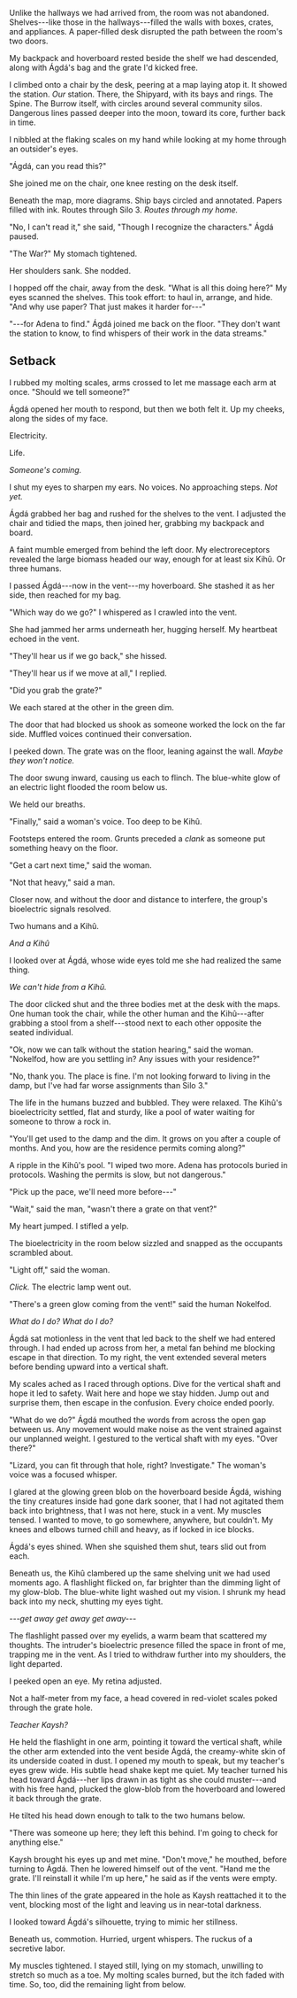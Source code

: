 Unlike the hallways we had arrived from, the room was not abandoned.
Shelves---like those in the hallways---filled the walls with boxes, crates, and appliances.
A paper-filled desk disrupted the path between the room's two doors.

My backpack and hoverboard rested beside the shelf we had descended, along with Ágdá's bag and the grate I'd kicked free.

I climbed onto a chair by the desk, peering at a map laying atop it.
It showed the station. *Our* station.
There, the Shipyard, with its bays and rings.
The Spine.
The Burrow itself, with circles around several community silos.
Dangerous lines passed deeper into the moon, toward its core, further back in time.

I nibbled at the flaking scales on my hand while looking at my home through an outsider's eyes.

"Ágdá, can you read this?"

She joined me on the chair, one knee resting on the desk itself.

Beneath the map, more diagrams.
Ship bays circled and annotated.
Papers filled with ink.
Routes through Silo 3.
*Routes through my home.*

"No, I can't read it," she said, "Though I recognize the characters." Ágdá paused.

"The War?" My stomach tightened.

Her shoulders sank. She nodded.

I hopped off the chair, away from the desk.
"What is all this doing here?"
My eyes scanned the shelves.
This took effort: to haul in, arrange, and hide.
"And why use paper? That just makes it harder for---"

"---for Adena to find."
Ágdá joined me back on the floor.
"They don't want the station to know, to find whispers of their work in the data streams."

## Setback
I rubbed my molting scales, arms crossed to let me massage each arm at once.
"Should we tell someone?"

Ágdá opened her mouth to respond, but then we both felt it.
Up my cheeks, along the sides of my face.

Electricity.

Life.

*Someone's coming.*

I shut my eyes to sharpen my ears.
No voices. No approaching steps.
*Not yet.*

Ágdá grabbed her bag and rushed for the shelves to the vent.
I adjusted the chair and tidied the maps, then joined her, grabbing my backpack and board.

A faint mumble emerged from behind the left door.
My electroreceptors revealed the large biomass headed our way, enough for at least six Kihû.
Or three humans.

I passed Ágdá---now in the vent---my hoverboard. She stashed it as her side, then reached for my bag.

"Which way do we go?" I whispered as I crawled into the vent.

She had jammed her arms underneath her, hugging herself.
My heartbeat echoed in the vent.

"They'll hear us if we go back," she hissed.

"They'll hear us if we move at all," I replied.

"Did you grab the grate?"

We each stared at the other in the green dim.

The door that had blocked us shook as someone worked the lock on the far side.
Muffled voices continued their conversation.

I peeked down.
The grate was on the floor, leaning against the wall.
*Maybe they won't notice.*

The door swung inward, causing us each to flinch. The blue-white glow of an electric light flooded the room below us.

We held our breaths.

"Finally," said a woman's voice. Too deep to be Kihû.

Footsteps entered the room.
Grunts preceded a *clank* as someone put something heavy on the floor.

"Get a cart next time," said the woman.

"Not that heavy," said a man.

Closer now, and without the door and distance to interfere, the group's bioelectric signals resolved.

Two humans and a Kihû.

*And a Kihû*

I looked over at Ágdá, whose wide eyes told me she had realized the same thing.

*We can't hide from a Kihû.*

The door clicked shut and the three bodies met at the desk with the maps. One human took the chair, while the other human and the Kihû---after grabbing a stool from a shelf---stood next to each other opposite the seated individual.

"Ok, now we can talk without the station hearing," said the woman. "Nokelfod, how are you settling in? Any issues with your residence?"

"No, thank you. The place is fine. I'm not looking forward to living in the damp, but I've had far worse assignments than Silo 3."

The life in the humans buzzed and bubbled. They were relaxed.
The Kihû's bioelectricity settled, flat and sturdy, like a pool of water waiting for someone to throw a rock in.

"You'll get used to the damp and the dim. It grows on you after a couple of months. And you, how are the residence permits coming along?"

A ripple in the Kihû's pool. "I wiped two more. Adena has protocols buried in protocols. Washing the permits is slow, but not dangerous."

"Pick up the pace, we'll need more before---"

"Wait," said the man, "wasn't there a grate on that vent?"

My heart jumped. I stifled a yelp.

The bioelectricity in the room below sizzled and snapped as the occupants scrambled about.

"Light off," said the woman.

*Click.* The electric lamp went out.

"There's a green glow coming from the vent!" said the human Nokelfod.

*What do I do? What do I do?*

Ágdá sat motionless in the vent that led back to the shelf we had entered through.
I had ended up across from her, a metal fan behind me blocking escape in that direction.
To my right, the vent extended several meters before bending upward into a vertical shaft.

My scales ached as I raced through options. Dive for the vertical shaft and hope it led to safety. Wait here and hope we stay hidden. Jump out and surprise them, then escape in the confusion. Every choice ended poorly.

"What do we do?" Ágdá mouthed the words from across the open gap between us.
Any movement would make noise as the vent strained against our unplanned weight.
I gestured to the vertical shaft with my eyes. "Over there?"

"Lizard, you can fit through that hole, right? Investigate."
The woman's voice was a focused whisper.

I glared at the glowing green blob on the hoverboard beside Ágdá, wishing the tiny creatures inside had gone dark sooner, that I had not agitated them back into brightness, that I was not here, stuck in a vent.
My muscles tensed. I wanted to move, to go somewhere, anywhere, but couldn't. My knees and elbows turned chill and heavy, as if locked in ice blocks.

Ágdá's eyes shined. When she squished them shut, tears slid out from each.

Beneath us, the Kihû clambered up the same shelving unit we had used moments ago.
A flashlight flicked on, far brighter than the dimming light of my glow-blob.
The blue-white light washed out my vision. I shrunk my head back into my neck, shutting my eyes tight.

*---get away get away get away---*

The flashlight passed over my eyelids, a warm beam that scattered my thoughts. The intruder's bioelectric presence filled the space in front of me, trapping me in the vent.
As I tried to withdraw further into my shoulders, the light departed.

I peeked open an eye.
My retina adjusted.

Not a half-meter from my face, a head covered in red-violet scales poked through the grate hole.

*Teacher Kaysh?*

He held the flashlight in one arm, pointing it toward the vertical shaft, while the other arm extended into the vent beside Ágdá, the creamy-white skin of its underside coated in dust.
I opened my mouth to speak, but my teacher's eyes grew wide. His subtle head shake kept me quiet.
My teacher turned his head toward Ágdá---her lips drawn in as tight as she could muster---and with his free hand, plucked the glow-blob from the hoverboard and lowered it back through the grate.

He tilted his head down enough to talk to the two humans below.

"There was someone up here; they left this behind. I'm going to check for anything else."

Kaysh brought his eyes up and met mine.
"Don't move," he mouthed, before turning to Ágdá.
Then he lowered himself out of the vent.
"Hand me the grate. I'll reinstall it while I'm up here," he said as if the vents were empty.

The thin lines of the grate appeared in the hole as Kaysh reattached it to the vent, blocking most of the light and leaving us in near-total darkness.

I looked toward Ágdá's silhouette, trying to mimic her stillness.

Beneath us, commotion.
Hurried, urgent whispers.
The ruckus of a secretive labor.

My muscles tightened.
I stayed still, lying on my stomach, unwilling to stretch so much as a toe.
My molting scales burned, but the itch faded with time.
So, too, did the remaining light from below.